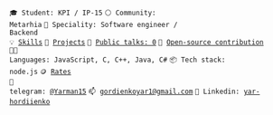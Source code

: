 
<code>🎓 Student: KPI / IP-15</code>
<code>⚪ Community: Metarhia</code>
<code>👷 Speciality: Software engineer / Backend</code><br>
<code>💡 [Skills](SKILLS.md)</code>
<code>🧻 [Projects](PROJECTS.md)</code>
<code>📢 [Public talks: 0](TALKS.md)</code>
<code>👀 [Open-source contribution](CONTRIBUTION.md)</code><br>
<code>🧑‍💻 Languages: JavaScript, C, C++, Java, C#</code>
<code>📦 Tech stack: node.js</code>
<code>🪙 [Rates](RATES.md)</code><br>
<code>💬 telegram: [@Yarman15](https://telegram.me/Yarman15)</code>
<code>📫 [gordienkoyar1@gmail.com](mailto:gordienkoyar1@gmail.com)</code>
<code>🙂 Linkedin: [yar-hordiienko](https://www.linkedin.com/in/yar-hordiienko/)</code>
